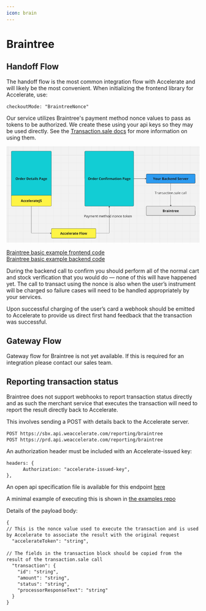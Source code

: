 ```yaml
---
icon: brain
---
```


# Braintree

## Handoff Flow

The handoff flow is the most common integration flow with Accelerate and will likely be the most convenient. When initializing the frontend library for Accelerate, use:

```
checkoutMode: "BraintreeNonce"
```

Our service utilizes Braintree's payment method nonce values to pass as tokens to be authorized. We create these using your api keys so they may be used directly. See the [Transaction.sale docs](https://developer.paypal.com/braintree/docs/reference/request/transaction/sale) for more information on using them.

![Braintree handoff diagram](../braintree_handoff.png)

[Braintree basic example frontend code](../../demos/app/test/braintree/inline-payment/page.tsx)\
[Braintree basic example backend code](../../demos/app/api/braintree/confirm/route.ts)

During the backend call to confirm you should perform all of the normal cart and stock verification that you would do — none of this will have happened yet. The call to transact using the nonce is also when the user’s instrument will be charged so failure cases will need to be handled appropriately by your services.

Upon successful charging of the user’s card a webhook should be emitted to Accelerate to provide us direct first hand feedback that the transaction was successful.

## Gateway Flow

Gateway flow for Braintree is not yet available. If this is required for an integration please contact our sales team.

## Reporting transaction status

Braintree does not support webhooks to report transaction status directly and as such the merchant service that executes the transaction will need to report the result directly back to Accelerate.

This involves sending a POST with details back to the Accelerate server.

```
POST https://sbx.api.weaccelerate.com/reporting/braintree
POST https://prd.api.weaccelerate.com/reporting/braintree
```

An authorization header must be included with an Accelerate-issued key:

```
headers: {
      Authorization: "accelerate-issued-key",
},
```

An open api specification file is available for this endpoint [here](https://sbx.api.weaccelerate.com/swagger/reporting/swagger.json)

A minimal example of executing this is shown in [the examples repo](https://github.com/weaccelerateinc/examples/blob/main/demos/app/api/braintree/confirm/route.ts)

Details of the payload body:

```
{
// This is the nonce value used to execute the transaction and is used by Accelerate to associate the result with the original request
  "accelerateToken": "string",

// The fields in the transaction block should be copied from the result of the transaction.sale call
  "transaction": {
    "id": "string",
    "amount": "string",
    "status": "string",
    "processorResponseText": "string"
  }
}
```
